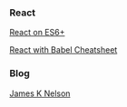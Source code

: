 ### React

[React on ES6+](https://babeljs.io/blog/2015/06/07/react-on-es6-plus)

[React with Babel Cheatsheet](http://jamesknelson.com/react-babel-cheatsheet)

### Blog

[James K Nelson](http://jamesknelson.com/)
